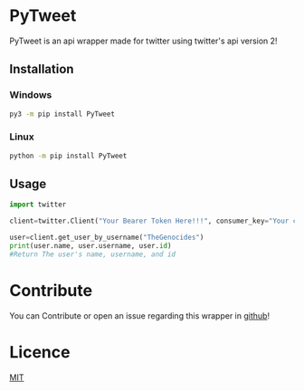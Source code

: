# PyTweet

PyTweet is an api wrapper made for twitter using twitter's api version 2! 

## Installation

### Windows
```bash
py3 -m pip install PyTweet
```
### Linux
```bash
python -m pip install PyTweet
```

## Usage

```py
import twitter

client=twitter.Client("Your Bearer Token Here!!!", consumer_key="Your consumer_key here", consumer_key_secret="Your consumer_key_secret here", access_token="Your access_token here", access_token_secret="Your access_token_secret here") #if you dont have one make an application in https://apps.twitter.com

user=client.get_user_by_username("TheGenocides")
print(user.name, user.username, user.id)
#Return The user's name, username, and id
```

# Contribute
You can Contribute or open an issue regarding this wrapper in [github](https://github.com/TheFarGG/PyTweet)! 

# Licence
[MIT](https://opensource.org/licenses/MIT)